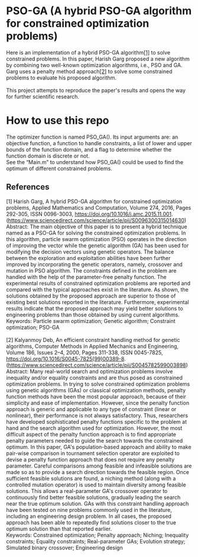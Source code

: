 # PSO-GA (A hybrid PSO-GA algorithm for constrained optimization problems)
Here is an implementation of a hybrid PSO-GA algorithm[[1]](#1) to solve constrained problems. In this paper, Harish Garg proposed a new algorithm by combining two well-known optimization algorithms, i.e., PSO and GA. Garg uses a penalty method approach[[2]](#2) to solve some constrained problems to evaluate his proposed algorithm.
<br><br>
This project attempts to reproduce the paper's results and opens the way for further scientific research.

# How to use this repo
The optimizer function is named PSO_GA(). Its input arguments are: an objective function, a function to handle constraints, a list of lower and upper bounds of the function domain, and a flag to determine whether the function domain is discrete or not.<br>
See the “Main.m” to understand how PSO_GA() could be used to find the optimum of different constrained problems. 


## References
<a id="1">[1]</a> 
Harish Garg,
A hybrid PSO-GA algorithm for constrained optimization problems,
Applied Mathematics and Computation,
Volume 274,
2016,
Pages 292-305,
ISSN 0096-3003,
https://doi.org/10.1016/j.amc.2015.11.001.
(https://www.sciencedirect.com/science/article/pii/S0096300315014630)<br>
Abstract: The main objective of this paper is to present a hybrid technique named as a PSO-GA for solving the constrained optimization problems. In this algorithm, particle swarm optimization (PSO) operates in the direction of improving the vector while the genetic algorithm (GA) has been used for modifying the decision vectors using genetic operators. The balance between the exploration and exploitation abilities have been further improved by incorporating the genetic operators, namely, crossover and mutation in PSO algorithm. The constraints defined in the problem are handled with the help of the parameter-free penalty function. The experimental results of constrained optimization problems are reported and compared with the typical approaches exist in the literature. As shown, the solutions obtained by the proposed approach are superior to those of existing best solutions reported in the literature. Furthermore, experimental results indicate that the proposed approach may yield better solutions to engineering problems than those obtained by using current algorithms.<br>
Keywords: Particle swarm optimization; Genetic algorithm; Constraint optimization; PSO-GA
<br>
<br>
<a id="2">[2]</a>
Kalyanmoy Deb,
An efficient constraint handling method for genetic algorithms,
Computer Methods in Applied Mechanics and Engineering,
Volume 186, Issues 2–4,
2000,
Pages 311-338,
ISSN 0045-7825,
https://doi.org/10.1016/S0045-7825(99)00389-8.
(https://www.sciencedirect.com/science/article/pii/S0045782599003898)<br>
Abstract: Many real-world search and optimization problems involve inequality and/or equality constraints and are thus posed as constrained optimization problems. In trying to solve constrained optimization problems using genetic algorithms (GAs) or classical optimization methods, penalty function methods have been the most popular approach, because of their simplicity and ease of implementation. However, since the penalty function approach is generic and applicable to any type of constraint (linear or nonlinear), their performance is not always satisfactory. Thus, researchers have developed sophisticated penalty functions specific to the problem at hand and the search algorithm used for optimization. However, the most difficult aspect of the penalty function approach is to find appropriate penalty parameters needed to guide the search towards the constrained optimum. In this paper, GA's population-based approach and ability to make pair-wise comparison in tournament selection operator are exploited to devise a penalty function approach that does not require any penalty parameter. Careful comparisons among feasible and infeasible solutions are made so as to provide a search direction towards the feasible region. Once sufficient feasible solutions are found, a niching method (along with a controlled mutation operator) is used to maintain diversity among feasible solutions. This allows a real-parameter GA's crossover operator to continuously find better feasible solutions, gradually leading the search near the true optimum solution. GAs with this constraint handling approach have been tested on nine problems commonly used in the literature, including an engineering design problem. In all cases, the proposed approach has been able to repeatedly find solutions closer to the true optimum solution than that reported earlier.<br>
Keywords: Constrained optimization; Penalty approach; Niching; Inequality constraints; Equality constraints; Real-parameter GAs; Evolution strategy; Simulated binary crossover; Engineering design
